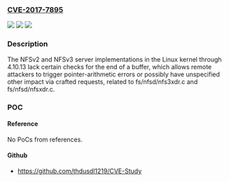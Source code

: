 ### [CVE-2017-7895](https://cve.mitre.org/cgi-bin/cvename.cgi?name=CVE-2017-7895)
![](https://img.shields.io/static/v1?label=Product&message=n%2Fa&color=blue)
![](https://img.shields.io/static/v1?label=Version&message=n%2Fa&color=blue)
![](https://img.shields.io/static/v1?label=Vulnerability&message=n%2Fa&color=brighgreen)

### Description

The NFSv2 and NFSv3 server implementations in the Linux kernel through 4.10.13 lack certain checks for the end of a buffer, which allows remote attackers to trigger pointer-arithmetic errors or possibly have unspecified other impact via crafted requests, related to fs/nfsd/nfs3xdr.c and fs/nfsd/nfsxdr.c.

### POC

#### Reference
No PoCs from references.

#### Github
- https://github.com/thdusdl1219/CVE-Study

